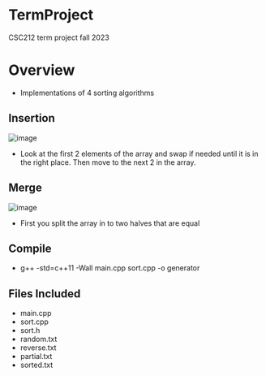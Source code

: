 # TermProject
CSC212 term project fall 2023
# Overview
* Implementations of 4 sorting algorithms
## Insertion
![image](https://github.com/AustinNoon/TermProject/assets/150630356/b6fc8eb1-b9e1-4061-a55f-a8d3e67483a2)
* Look at the first 2 elements of the array and swap if needed until it is in the right place. Then move to the next 2 in the array.
## Merge 
![image](https://github.com/AustinNoon/TermProject/assets/150630356/b012af3c-2ee1-4cf5-a478-b7cf8c6a2b59)
* First you split the array in to two halves that are equal
## Compile
* g++ -std=c++11 -Wall main.cpp sort.cpp -o generator
## Files Included
* main.cpp
* sort.cpp
* sort.h
* random.txt
* reverse.txt
* partial.txt
* sorted.txt
